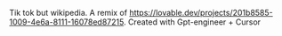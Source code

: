 Tik tok but wikipedia. A remix of https://lovable.dev/projects/201b8585-1009-4e6a-8111-16078ed87215. Created with Gpt-engineer + Cursor
